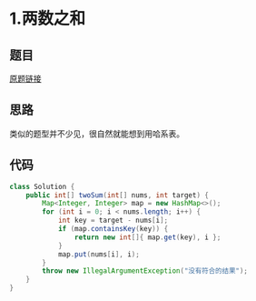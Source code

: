 # 1.两数之和
## 题目
[原题链接](https://leetcode.com/problems/two-sum/)

## 思路
类似的题型并不少见，很自然就能想到用哈系表。

## 代码
```java
class Solution {
    public int[] twoSum(int[] nums, int target) {
        Map<Integer, Integer> map = new HashMap<>();
        for (int i = 0; i < nums.length; i++) {
            int key = target - nums[i];
            if (map.containsKey(key)) {
                return new int[]{ map.get(key), i };
            }
            map.put(nums[i], i);
        }
        throw new IllegalArgumentException("没有符合的结果");
    }
}
```
